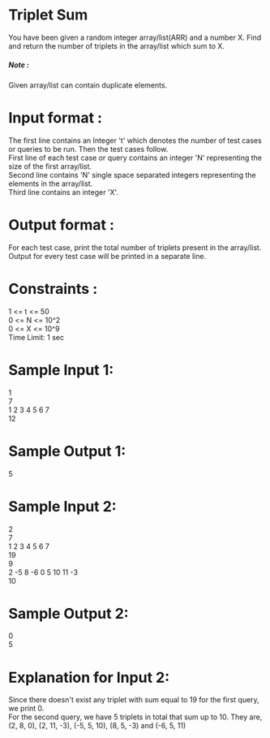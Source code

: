 # Triplet Sum
You have been given a random integer array/list(ARR) and a number X. Find and return the number of triplets in the array/list which sum to X.<br>
##### Note :
Given array/list can contain duplicate elements.

# Input format :
The first line contains an Integer 't' which denotes the number of test cases or queries to be run. Then the test cases follow.<br>
First line of each test case or query contains an integer 'N' representing the size of the first array/list.<br>
Second line contains 'N' single space separated integers representing the elements in the array/list.<br>
Third line contains an integer 'X'.<br>

# Output format :
For each test case, print the total number of triplets present in the array/list.<br>
Output for every test case will be printed in a separate line.<br>

# Constraints :
1 <= t <= 50 <br>
0 <= N <= 10^2<br>
0 <= X <= 10^9<br>
Time Limit: 1 sec<br>

# Sample Input 1:
1 <br>
7 <br>
1 2 3 4 5 6 7 <br>
12
# Sample Output 1:
5
# Sample Input 2:
2 <br>
7 <br>
1 2 3 4 5 6 7  <br>
19 <br>
9 <br>
2 -5 8 -6 0 5 10 11 -3 <br>
10
# Sample Output 2:
0 <br>
5 

# Explanation for Input 2:
Since there doesn't exist any triplet with sum equal to 19 for the first query, we print 0.<br>
For the second query, we have 5 triplets in total that sum up to 10. They are, (2, 8, 0), (2, 11, -3), (-5, 5, 10), (8, 5, -3) and (-6, 5, 11)